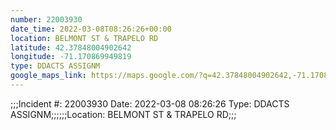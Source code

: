 ```yaml
---
number: 22003930
date_time: 2022-03-08T08:26:26+00:00
location: BELMONT ST & TRAPELO RD
latitude: 42.37848004902642
longitude: -71.170869949819
type: DDACTS ASSIGNM
google_maps_link: https://maps.google.com/?q=42.37848004902642,-71.170869949819
---
```


;;;Incident #: 22003930  Date: 2022-03-08 08:26:26   Type: DDACTS ASSIGNM;;;;;;Location: BELMONT ST & TRAPELO RD;;;
